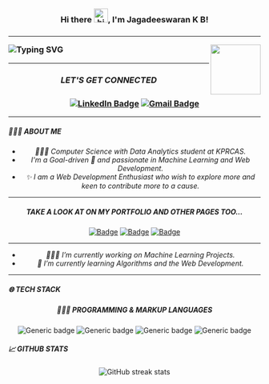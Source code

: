   <p align="center"> 
        <h3><p align="center"><b>Hi there <img src="https://user-images.githubusercontent.com/1303154/88677602-1635ba80-d120-11ea-84d8-d263ba5fc3c0.gif" width="28px" height="28px" alt="hi">,  I'm Jagadeeswaran K B!</b><h3></p>
  <hr></p>
  
  ![Typing SVG](https://readme-typing-svg.demolab.com/?lines=THANKS+FOR+VISITING+MY+PROFILE.)
  <img align='right' src="https://media.giphy.com/media/du3J3cXyzhj75IOgvA/giphy.gif" width="100" height="100" >

<hr> 

<div align="center">
  <h5> LET'S GET CONNECTED </h5>
   
   [![LinkedIn Badge](https://img.shields.io/badge/LINKEDIN-0A66C2?logo=linkedin&logoColor=fff&style=flat)](https://www.linkedin.com/in/jagadeeswarankb/)
   [![Gmail Badge](https://img.shields.io/badge/GMAIL-EA4335?logo=gmail&logoColor=fff&style=flat)](mailto:jagadeeswaran.k.b@gmail.com)
</div>
<hr>
<h5> 👩🏻‍💻 ABOUT ME</h5>
<div align="center"><i>
  
 - 👩🏻‍🎓 Computer Science with Data Analytics student at KPRCAS.
 - I'm a Goal-driven 🎯 and passionate in Machine Learning and Web Development.
 - ✨ I am a Web Development Enthusiast who wish to explore more and keen to contribute more to a cause.
  </i></div>
<hr> 
<div align="center">
  <h5> TAKE A LOOK AT ON MY PORTFOLIO AND OTHER PAGES TOO...</h5>

  [![Badge](https://img.shields.io/badge/PORTFOLIO-20BEFF?logo=portfolio&logoColor=fff&style=flat)](https://jagadeeswarankb.github.io) 
   [![Badge](https://img.shields.io/badge/KAGGLE-20BEFF?logo=kaggle&logoColor=fff&style=flat)](https://www.kaggle.com/jagadeeswarankb)
   [![Badge](https://img.shields.io/badge/GITHUB-181717?logo=github&logoColor=fff&style=flat)](https://github.com/jagadeeswarankb)
   
</div>
<hr>
<div align="center"><i>
  
 - 👩🏻‍💻 I’m currently working on Machine Learning Projects. 
 - 🌱 I’m currently learning Algorithms and the Web Development. 
  </i></div>
<hr>
 
<h5> 🌐 TECH STACK</h5>
  
 <div align="center">
  
   ##### 👩🏻‍💻 PROGRAMMING & MARKUP LANGUAGES
   ![Generic badge](https://img.shields.io/badge/PYTHON-3670A0?logo=python&logoColor=fff&style=flat)
   ![Generic badge](https://img.shields.io/badge/JAVA-3670A0?logo=java&logoColor=fff&style=flat)
   ![Generic badge](https://img.shields.io/badge/HTML5-%23E34F26?logo=html5&logoColor=fff&style=flat)
   ![Generic badge](https://img.shields.io/badge/CSS3-%2338B2AC?logo=css3&logoColor=fff&style=flat)

<h5 align="left"> 📈 GITHUB STATS</h5>
  
 <div align="center">
    
 ![GitHub streak stats](https://streak-stats.demolab.com/?user=jagadeeswarankb&theme=dark-smoky)
 <div>

